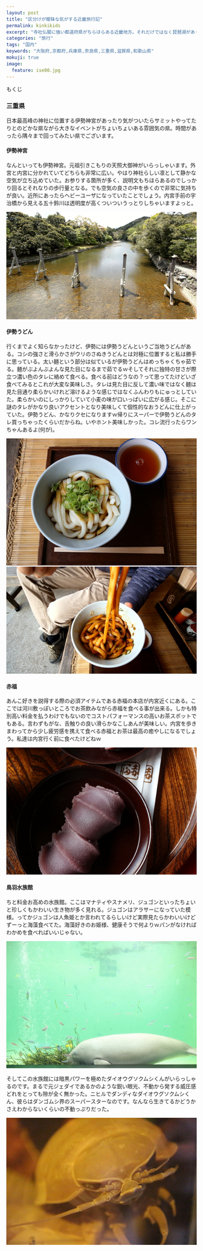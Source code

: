 ```yaml
---
layout: post
title: "区分けが曖昧な気がする近畿旅行記"
permalink: kinkikids
excerpt: "寺社仏閣に強い都道府県がちらほらある近畿地方。それだけではなく琵琶湖があったり関西の中心地があったりとなかなかバラエティに富んでいます。しかし法律上、近畿地方自体には明確な決まりが無いらしい。その曖昧さもまた素敵。"
categories: "旅行"
tags: "国内"
keywords: "大阪府,京都府,兵庫県,奈良県,三重県,滋賀県,和歌山県"
mokuji: true
image:
  feature: ise00.jpg
---
```


<div id="mokuji"><span>もくじ</span></div>

### 三重県

日本最高峰の神社に位置する伊勢神宮があったり気がついたらサミットやってたりとのどかな県ながら大きなイベントがちょいちょいある雰囲気の県。時間があったら隅々まで回ってみたい県でございます。

#### 伊勢神宮

なんといっても伊勢神宮。元祖引きこもりの天照大御神がいらっしゃいます。外宮と内宮に分かれていてどちらも非常に広い。やはり神社らしい凛として静かな空気が立ち込めていた。お参りする箇所が多く、説明文もちほらあるのでしっかり回るとそれなりの歩行量となる。でも空気の良さの中を歩くので非常に気持ちが良い。近所にあったらヘビーユーザになっていたことでしょう。内宮手前の宇治橋から見える五十鈴川は透明度が高くついついうっとりしちゃいますよっと。

<img src="https://raw.githubusercontent.com/photoAntenna/photoAntenna.github.io/master/img/ise04.jpg" alt="Japan photo">

#### 伊勢うどん

行くまでよく知らなかったけど、伊勢には伊勢うどんというご当地うどんがある。コシの強さと滑らかさがウリのさぬきうどんとは対極に位置すると私は勝手に思っている。太い麺という部分は似ているが伊勢うどんはめっちゃくちゃ茹でる。麺がぶよんぶよんな見た目になるまで茹でるｗそしてそれに独特の甘さが際立つ濃い色のタレに絡めて食べる。食べる前はどうなの？って思ってたけどいざ食べてみるとこれが大変な美味しさ。タレは見た目に反して濃い味ではなく麺は見た目通り柔らかいけれど溶けるような感じではなくふんわりもにゅっとしていた。柔らかいのにしっかりしていて小麦の味が口いっぱいに広がる感じ。そこに謎のタレがかなり良いアクセントとなり美味しくて個性的なおうどんに仕上がっていた。伊勢うどん、かなりクセになりますｗ帰りにスーパーで伊勢うどんのタレ買っちゃったくらいだからね。いやホント美味しかった。コレ流行ったらワンちゃんあるよ(何が)。

<img src="https://raw.githubusercontent.com/photoAntenna/photoAntenna.github.io/master/img/ise02.jpg" alt="Japan photo">

<img src="https://raw.githubusercontent.com/photoAntenna/photoAntenna.github.io/master/img/ise03.jpg" alt="Japan photo">

#### 赤福

あんこ好きを説得する際の必須アイテムである赤福の本店が内宮近くにある。ここでは河川敷っぽいところでお茶飲みながら赤福を食べる事が出来る。しかも特別高い料金を払うわけでもないのでコストパフォーマンスの高いお茶スポットでもある。言わずもがな、舌触りの良い滑らかなこしあんが美味しい。内宮を歩きまわってから少し疲労感を携えて食べる赤福とお茶は最高の癒やしになるでしょう。私達は内宮行く前に食べたけどねｗ

<img src="https://raw.githubusercontent.com/photoAntenna/photoAntenna.github.io/master/img/ise01.jpg" alt="Japan photo">

#### 鳥羽水族館

ちと料金お高めの水族館。ここはマナティやスナメリ、ジュゴンといったちょいと珍しくもかわいい生き物が多く見れる。ジュゴンはアラサーになっていた模様。ってかジュゴンは人魚姫とか言われてるらしいけど実際見たらかわいいけどずーっと海藻食べてた。海藻好きのお姫様、健康そうで何よりｗパンがなければわかめを食べればいいじゃない。

<img src="https://raw.githubusercontent.com/photoAntenna/photoAntenna.github.io/master/img/ise05.jpg" alt="Japan photo">

そしてこの水族館には暗黒パワーを極めたダイオウグソクムシくんがいらっしゃるのです。まるで元ジェダイであるかのような鋭い眼光、不動から発する威圧感どれをとっても隙が全く無かった。ニヒルでダンディなダイオウグソクムシくん、彼らはダンゴムシ界のスーパースターなのです。なんなら生きてるかどうかさえわからないくらいの不動っぷりだった。

<img src="https://raw.githubusercontent.com/photoAntenna/photoAntenna.github.io/master/img/ise06.jpg" alt="Japan photo">